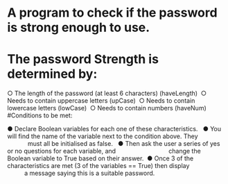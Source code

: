 # A program to check if the password is strong enough to use.


# The password Strength is determined by: 
○ The length of the password (at least 6 characters) (haveLength) 
○ Needs to contain uppercase letters (upCase) 
○ Needs to contain lowercase letters (lowCase) 
○ Needs to contain numbers (haveNum) 
 
#Conditions to be met:

● Declare Boolean variables for each one of these characteristics.  
● You will find the name of the variable next to the condition above. They                            
  must all be initialised as false.  
● Then ask the user a series of yes or no questions for each variable, and                              
  change the Boolean variable to True based on their answer. 
● Once 3 of the characteristics are met (3 of the variables == True) then display                              
  a message saying this is a suitable password. 
